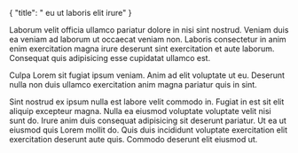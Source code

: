 {
  "title": " eu ut laboris elit irure"
}

Laborum velit officia ullamco pariatur dolore in nisi sint nostrud. Veniam duis ea veniam ad laborum ut occaecat veniam non. Laboris consectetur in anim enim exercitation magna irure deserunt sint exercitation et aute laborum. Consequat quis adipisicing esse cupidatat ullamco est.

Culpa Lorem sit fugiat ipsum veniam. Anim ad elit voluptate ut eu. Deserunt nulla non duis ullamco exercitation anim magna pariatur quis in sint.

Sint nostrud ex ipsum nulla est labore velit commodo in. Fugiat in est sit elit aliquip excepteur magna. Nulla ea eiusmod voluptate voluptate velit nisi sunt do. Irure anim duis consequat adipisicing sit deserunt pariatur. Ut ea ut eiusmod quis Lorem mollit do. Quis duis incididunt voluptate exercitation elit exercitation deserunt aute quis. Commodo deserunt elit eiusmod ut.